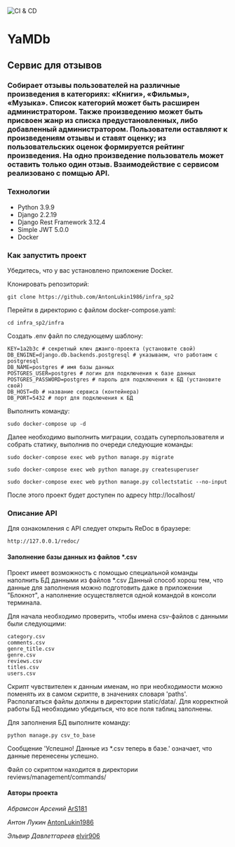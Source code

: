 ![CI & CD](https://github.com/AntonLukin1986/yamdb_final/actions/workflows/yamdb_workflow.yml/badge.svg)

# YaMDb

## Сервис для отзывов

### Собирает отзывы пользователей на различные произведения в категориях: «Книги», «Фильмы», «Музыка». Список категорий может быть расширен администратором. Также произведению может быть присвоен жанр из списка предустановленных, либо добавленный администратором. Пользователи оставляют к произведениям отзывы и ставят  оценку; из пользовательских оценок формируется рейтинг произведения. На одно произведение пользователь может оставить только один отзыв. Взаимодействие с сервисом реализовано с помщью API.

### Технологии

- Python 3.9.9
- Django 2.2.19
- Django Rest Framework 3.12.4
- Simple JWT 5.0.0
- Docker

### Как запустить проект

Убедитесь, что у вас установлено приложение Docker.

Клонировать репозиторий:

```
git clone https://github.com/AntonLukin1986/infra_sp2
```

Перейти в директорию с файлом docker-compose.yaml:

```
cd infra_sp2/infra
```

Создать .env файл по следующему шаблону:

```
KEY=1a2b3c # секретный ключ джанго-проекта (установите свой)
DB_ENGINE=django.db.backends.postgresql # указываем, что работаем с postgresql
DB_NAME=postgres # имя базы данных
POSTGRES_USER=postgres # логин для подключения к базе данных
POSTGRES_PASSWORD=postgres # пароль для подключения к БД (установите свой)
DB_HOST=db # название сервиса (контейнера)
DB_PORT=5432 # порт для подключения к БД
```

Выполнить команду:

```
sudo docker-compose up -d
```

Далее необходимо выполнить миграции, создать суперпользователя и собрать статику, выполнив по очереди следующие команды:

```
sudo docker-compose exec web python manage.py migrate
```

```
sudo docker-compose exec web python manage.py createsuperuser
```

```
sudo docker-compose exec web python manage.py collectstatic --no-input
```

После этого проект будет доступен по адресу http://localhost/

### Описание API

Для ознакомления с API следует открыть ReDoc в браузере:

```
http://127.0.0.1/redoc/
```

#### Заполнение базы данных из файлов *.csv

Проект имеет возможность с помощью специальной команды наполнить БД данными из файлов *.csv
Данный способ хорош тем, что данные для заполнения можно подготовить даже в приложении "Блокнот", а наполнение осуществляется одной командой в консоли терминала.

Для начала необходимо проверить, чтобы имена csv-файлов с данными были следующими:

```
category.csv
comments.csv
genre_title.csv
genre.csv
reviews.csv
titles.csv
users.csv
```

Скрипт чувствителен к данным именам, но при необходимости можно поменять их
в самом скрипте, в значениях словаря 'paths'.
Располагаться файлы должны в директории static/data/.
Для корректной работы БД необходимо убедиться, что все поля таблиц заполнены.

Для заполнения БД выполните команду:

```
python manage.py csv_to_base
```

Сообщение 'Успешно! Данные из *.csv теперь в базе.' означает, что данные перенесены успешно.

Файл со скриптом находится в директории reviews/management/commands/

#### Авторы проекта

_Абрамсон Арсений_ [ArS181](https://github.com/ArS181)

_Антон Лукин_ [AntonLukin1986](https://github.com/AntonLukin1986)

_Эльвир Давлетгареев_ [elvir906](https://github.com/elvir906)
